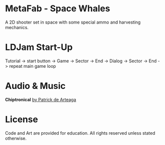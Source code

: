 # MetaFab - Space Whales

A 2D shooter set in space with some special ammo and harvesting mechanics.

# LDJam Start-Up

Tutorial -> start button
-> Game -> Sector -> End
-> Dialog -> Sector -> End
-> repeat main game loop

# Audio & Music

**Chiptronical**
[by Patrick de Arteaga](https://patrickdearteaga.com/royalty-free-music/chiptronical/)

# License

Code and Art are provided for education. 
All rights reserved unless stated otherwise.
